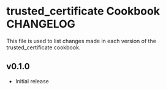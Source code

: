 # trusted_certificate Cookbook CHANGELOG
This file is used to list changes made in each version of the trusted_certificate cookbook.


## v0.1.0
- Initial release
